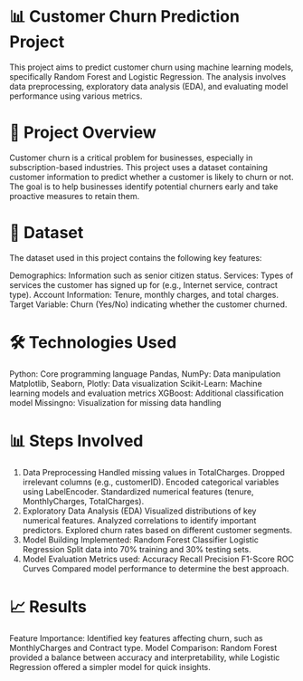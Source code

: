 # 📊 Customer Churn Prediction Project
This project aims to predict customer churn using machine learning models, specifically Random Forest and Logistic Regression. The analysis involves data preprocessing, exploratory data analysis (EDA), and evaluating model performance using various metrics.

# 🚀 Project Overview
Customer churn is a critical problem for businesses, especially in subscription-based industries. This project uses a dataset containing customer information to predict whether a customer is likely to churn or not. The goal is to help businesses identify potential churners early and take proactive measures to retain them.

# 📁 Dataset
The dataset used in this project contains the following key features:

Demographics: Information such as senior citizen status.
Services: Types of services the customer has signed up for (e.g., Internet service, contract type).
Account Information: Tenure, monthly charges, and total charges.
Target Variable: Churn (Yes/No) indicating whether the customer churned.
# 🛠️ Technologies Used
Python: Core programming language
Pandas, NumPy: Data manipulation
Matplotlib, Seaborn, Plotly: Data visualization
Scikit-Learn: Machine learning models and evaluation metrics
XGBoost: Additional classification model
Missingno: Visualization for missing data handling
# 📊 Steps Involved
1. Data Preprocessing
Handled missing values in TotalCharges.
Dropped irrelevant columns (e.g., customerID).
Encoded categorical variables using LabelEncoder.
Standardized numerical features (tenure, MonthlyCharges, TotalCharges).
2. Exploratory Data Analysis (EDA)
Visualized distributions of key numerical features.
Analyzed correlations to identify important predictors.
Explored churn rates based on different customer segments.
3. Model Building
Implemented:
Random Forest Classifier
Logistic Regression
Split data into 70% training and 30% testing sets.
4. Model Evaluation
Metrics used:
Accuracy
Recall
Precision
F1-Score
ROC Curves
Compared model performance to determine the best approach.
# 📈 Results
Feature Importance: Identified key features affecting churn, such as MonthlyCharges and Contract type.
Model Comparison: Random Forest provided a balance between accuracy and interpretability, while Logistic Regression offered a simpler model for quick insights.
